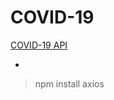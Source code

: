 # COVID-19
  
  
[COVID-19 API](https://documenter.getpostman.com/view/10808728/SzS8rjbc)


-


 > npm install axios
